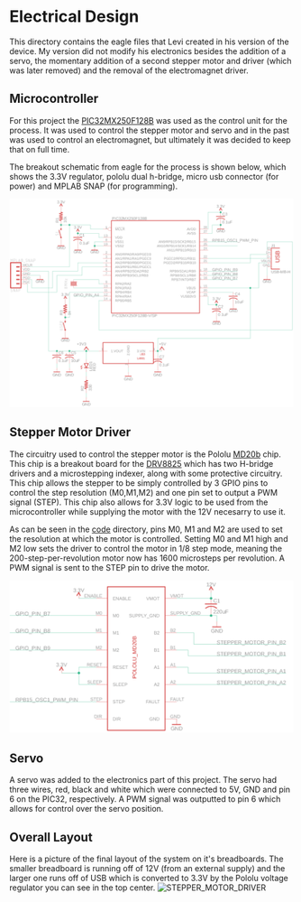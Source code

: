 # Electrical Design

This directory contains the eagle files that Levi created in his version of the device. My version did not modify his electronics besides the addition of a servo, the momentary addition of a second stepper motor and driver (which was later removed) and the removal of the electromagnet driver. 



## Microcontroller

For this project the [PIC32MX250F128B](../Docs/PIC32MX1XX2XX-28-36-44-PIN-DS60001168K.pdf) was used as the control unit for the process. It was used to control the stepper motor and servo and in the past was used to control an electromagnet, but ultimately it was decided to keep that on full time.

The breakout schematic from eagle for the process is shown below, which shows the 3.3V regulator, pololu dual h-bridge, micro usb connector (for power) and MPLAB SNAP (for programming). 

![PIC32_BREAKOUT](PIC32_BREAKOUT.png)

## Stepper Motor Driver

The circuitry used to control the stepper motor is the Pololu [MD20b](https://www.pololu.com/product/2133/resources) chip. This chip is a breakout board for the [DRV8825](../Docs/drv8825.pdf) which has two H-bridge
drivers and a microstepping indexer, along with some protective circuitry. This chip allows the stepper to be simply controlled by 3 GPIO pins to control the step resolution (M0,M1,M2) and one pin set to output a PWM signal (STEP). This chip also allows for 3.3V logic to be used from the microcontroller while supplying the motor with the 12V necesarry to use it. 

As can be seen in the [code](../Code) directory, pins M0, M1 and M2 are used to set the resolution at which the motor is controlled. Setting M0 and M1 high and M2 low sets the driver to control the motor in 1/8 step mode, meaning the 200-step-per-revolution motor now has 1600 microsteps per revolution. A PWM signal is sent to the STEP pin to drive the motor.

![STEPPER_MOTOR_DRIVER](STEPPER_MOTOR_DRIVER.png)

## Servo

A servo was added to the electronics part of this project. The servo had three wires, red, black and white which were connected to 5V, GND and pin 6 on the PIC32, respectively. A PWM signal was outputted to pin 6 which allows for control over the servo position. 

## Overall Layout

Here is a picture of the final layout of the system on it's breadboards. The smaller breadboard is running off of 12V (from an external supply) and the larger one runs off of USB which is converted to 3.3V by the Pololu voltage regulator you can see in the top center.
![STEPPER_MOTOR_DRIVER](../media/Electronics.jpg)

